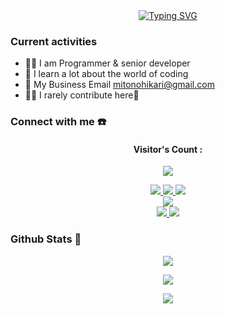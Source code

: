 <div align="center">
    <a href="https://youtube.com/c/Mito No Hikari">
        <img src="https://readme-typing-svg.herokuapp.com?font=ShadowsIntoLightsize=50&duration=5500&color=f70787&background=FF673200&center=true&vCenter=true&lines=Hello,+I+am+Mito;Welcome+to+my+GitHub+😊" alt="Typing SVG" />
    </a>
</div>

### Current activities 
- 👨‍💻 I am Programmer & senior developer
- 🌱 I learn a lot about the world of coding
- 📧 My Business Email mitonohikari@gmail.com
- ✌🏻 I rarely contribute here🗿


### Connect with me ☎️
<h4 align="center">Visitor's Count :</h4>
<p align="center"><img src="https://count.getloli.com/get/@Mito-xz-github-readme?theme=rule34" /></p>
<p align="center">
  <a href="https://instagram.com/duchess_shina"><img src="https://img.shields.io/badge/Instagram-E4405F?style=for-the-badge&logo=instagram&logoColor=white"/> 
  <a href="https://wa.me/13438998960"><img src="https://img.shields.io/badge/WhatsApp-25D366?style=for-the-badge&logo=whatsapp&logoColor=white" />
  <a href="https://t.me/mitocx"><img src="https://img.shields.io/badge/Telegram-%230088cc.svg?&style=for-the-badge&logo=telegram&logoColor=white" /> <br>
  <a href="https://youtube.com/c/Mito No Hikari"><img src="https://img.shields.io/badge/YouTube-Mito -ff0000?style=for-the-badge&logo=youtube&logoColor=ff0000&link=https://youtube.com/@MitoNoHikari" /><br>
  <a href="https://github.com/Mito-xz"><img src="https://img.shields.io/badge/-GitHub-black?style=flat-square&logo=github" /> 
  <a href="https://youtube.com/channel/UCOUXIc68mT2g698-wke3PWQ"><img src="https://img.shields.io/youtube/channel/subscribers/UCOUXIc68mT2g698-wke3PWQ?style=social" /> <br>
  <a name=MitoNoHikari&label=VIEWS&style=flat-square&color=orange" />
</p>

### Github Stats 🚀

<p align="center"><a href="https://github.com/Mito-xz"><img src="https://github-readme-stats.vercel.app/api?username=Mito-xz&show_icons=true&theme=chartreuse-dark"></a></p>
<p align="center"><a href="https://github.com/Mito-xz"><img src="https://streak-stats.demolab.com/?user=Mito-xz&theme=chartreuse-dark"></a></p>
<p align="center"><a href="https://github.com/Mito-xz"><img src="https://github-readme-stats.vercel.app/api/top-langs/?username=Mito-xz &theme=chartreuse-dark&layout=compact"></a></p> 
